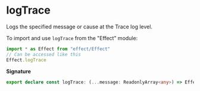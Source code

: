 # logTrace

Logs the specified message or cause at the Trace log level.

To import and use `logTrace` from the "Effect" module:

```ts
import * as Effect from "effect/Effect"
// Can be accessed like this
Effect.logTrace
```

**Signature**

```ts
export declare const logTrace: (...message: ReadonlyArray<any>) => Effect<void, never, never>
```
